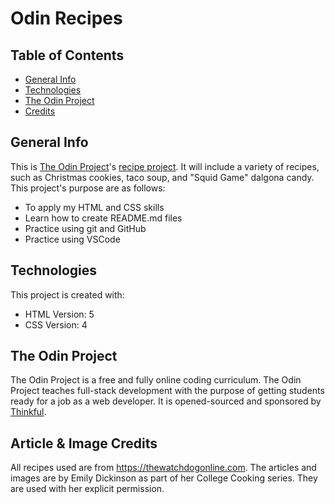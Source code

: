 # Odin Recipes
## Table of Contents
* [General Info](#general-info)
* [Technologies](#technologies)
* [The Odin Project](#the-odin-project)
* [Credits](#credits)

## General Info
This is [The Odin Project](https://www.theodinproject.com)'s [recipe project](https://www.theodinproject.com/paths/foundations/courses/foundations/lessons/recipes). It will include a variety of recipes, such as Christmas cookies, taco soup, and "Squid Game" dalgona candy. 
This project's purpose are as follows: 
* To apply my HTML and CSS skills
* Learn how to create README.md files
* Practice using git and GitHub
* Practice using VSCode

## Technologies
This project is created with:
* HTML Version: 5
* CSS Version: 4

## The Odin Project
The Odin Project is a free and fully online coding curriculum. The Odin Project teaches full-stack development with the purpose of getting students ready for a job as a web developer. It is opened-sourced and sponsored by [Thinkful](https://www.thinkful.com).

## Article & Image Credits
All recipes used are from https://thewatchdogonline.com. The articles and images are by Emily Dickinson as part of her College Cooking series. They are used with her explicit permission.
